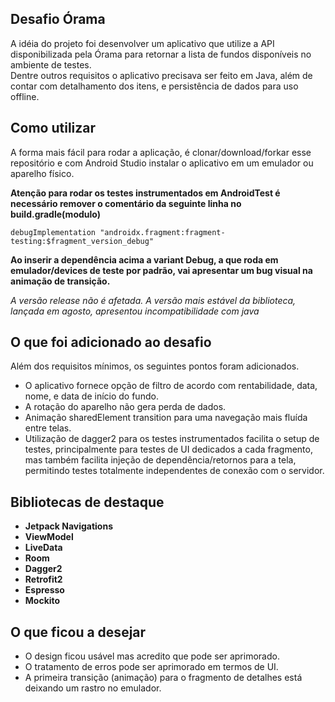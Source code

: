 
  
  
## Desafio Órama  
  
A idéia do projeto foi desenvolver um aplicativo que utilize a API disponibilizada pela Órama para retornar a lista de fundos disponíveis no ambiente de testes.  
Dentre outros requisitos o aplicativo precisava ser feito em Java, além de contar com detalhamento dos itens, e persistência de dados para uso offline.  
  
## Como utilizar  
  
A forma mais fácil para rodar a aplicação, é clonar/download/forkar esse repositório e com Android Studio instalar o aplicativo em um emulador ou aparelho físico.  
  
**Atenção para rodar os testes instrumentados em AndroidTest é necessário remover o comentário da seguinte linha no build.gradle(modulo)** 
   
 ```
 debugImplementation "androidx.fragment:fragment-testing:$fragment_version_debug"  
````  
**Ao inserir a dependência acima a variant Debug, a que roda em emulador/devices de teste por padrão, vai apresentar um bug visual na animação de transição.**  

*A versão release não é afetada. A versão mais estável da biblioteca, lançada em agosto, apresentou incompatibilidade com java*
  
  
## O que foi adicionado ao desafio  
  
Além dos requisitos mínimos, os seguintes pontos foram adicionados.  
  
- O aplicativo fornece opção de filtro de acordo com rentabilidade, data, nome, e data de início do fundo.  
- A rotação do aparelho não gera perda de dados.  
- Animação sharedElement transition para uma navegação mais fluída entre telas.  
- Utilização de dagger2 para os testes instrumentados facilita o setup de testes, principalmente para testes de UI dedicados a cada fragmento, mas também facilita injeção de dependência/retornos para a tela, permitindo testes totalmente independentes de conexão com o servidor.  
  
  
## Bibliotecas de destaque  
  
-   **Jetpack Navigations**  
-   **ViewModel**  
-   **LiveData**  
-   **Room**  
-   **Dagger2**  
-   **Retrofit2**  
-   **Espresso**  
-   **Mockito**  
  
  
## O que ficou a desejar  
  
- O design ficou usável mas acredito que pode ser aprimorado.  
- O tratamento de erros pode ser aprimorado em termos de UI.  
- A primeira transição (animação) para o fragmento de detalhes está deixando um rastro no emulador.